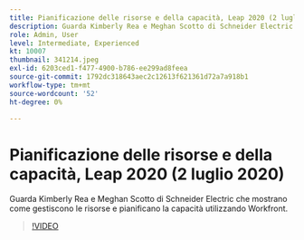 ```yaml
---
title: Pianificazione delle risorse e della capacità, Leap 2020 (2 luglio 2020)
description: Guarda Kimberly Rea e Meghan Scotto di Schneider Electric che mostrano come gestiscono le risorse e pianificano la capacità utilizzando Workfront.
role: Admin, User
level: Intermediate, Experienced
kt: 10007
thumbnail: 341214.jpeg
exl-id: 6203ced1-f477-4900-b786-ee299ad8feea
source-git-commit: 1792dc318643aec2c12613f621361d72a7a918b1
workflow-type: tm+mt
source-wordcount: '52'
ht-degree: 0%

---
```


# Pianificazione delle risorse e della capacità, Leap 2020 (2 luglio 2020)

Guarda Kimberly Rea e Meghan Scotto di Schneider Electric che mostrano come gestiscono le risorse e pianificano la capacità utilizzando Workfront.

>[!VIDEO](https://video.tv.adobe.com/v/341214/?quality=12&learn=on)
